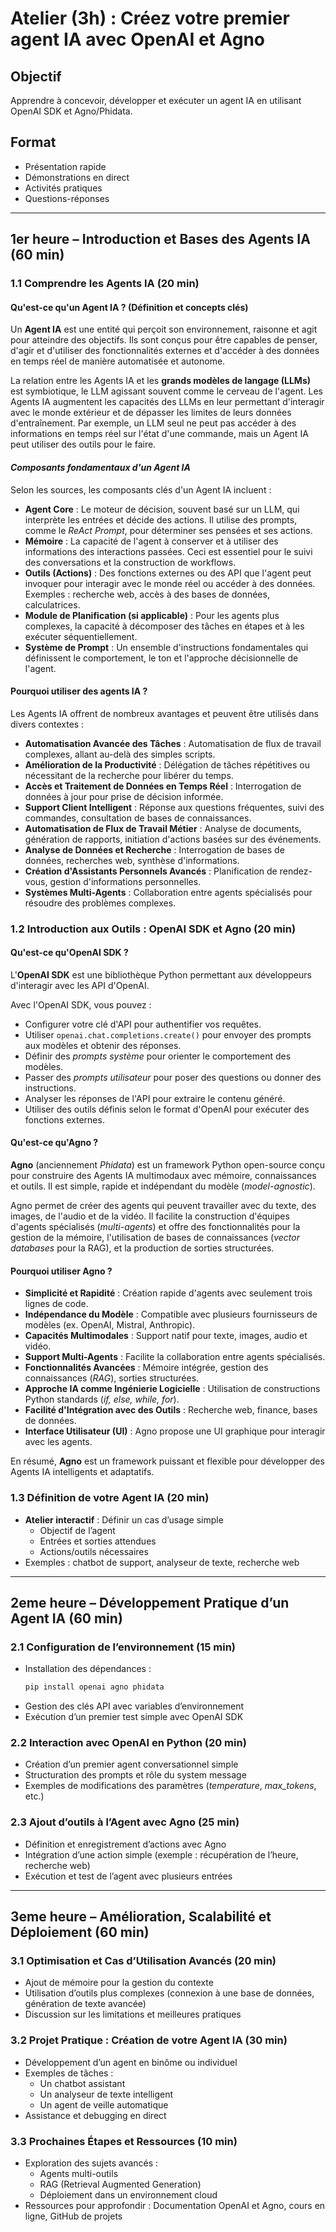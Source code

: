 # Atelier (3h) : Créez votre premier agent IA avec OpenAI et Agno

## Objectif
Apprendre à concevoir, développer et exécuter un agent IA en utilisant OpenAI SDK et Agno/Phidata.

## Format
- Présentation rapide
- Démonstrations en direct
- Activités pratiques
- Questions-réponses

---

## 1er heure – Introduction et Bases des Agents IA (60 min)

### 1.1 Comprendre les Agents IA (20 min)
#### Qu'est-ce qu'un Agent IA ? (Définition et concepts clés)

Un **Agent IA** est une entité qui perçoit son environnement, raisonne et agit pour atteindre des objectifs. Ils sont conçus pour être capables de penser, d'agir et d'utiliser des fonctionnalités externes et d'accéder à des données en temps réel de manière automatisée et autonome.

La relation entre les Agents IA et les **grands modèles de langage (LLMs)** est symbiotique, le LLM agissant souvent comme le cerveau de l'agent. Les Agents IA augmentent les capacités des LLMs en leur permettant d'interagir avec le monde extérieur et de dépasser les limites de leurs données d'entraînement. Par exemple, un LLM seul ne peut pas accéder à des informations en temps réel sur l'état d'une commande, mais un Agent IA peut utiliser des outils pour le faire.

#### _Composants fondamentaux d'un Agent IA_

Selon les sources, les composants clés d'un Agent IA incluent :

- **Agent Core** : Le moteur de décision, souvent basé sur un LLM, qui interprète les entrées et décide des actions. Il utilise des prompts, comme le *ReAct Prompt*, pour déterminer ses pensées et ses actions.
- **Mémoire** : La capacité de l'agent à conserver et à utiliser des informations des interactions passées. Ceci est essentiel pour le suivi des conversations et la construction de workflows.
- **Outils (Actions)** : Des fonctions externes ou des API que l'agent peut invoquer pour interagir avec le monde réel ou accéder à des données. Exemples : recherche web, accès à des bases de données, calculatrices.
- **Module de Planification (si applicable)** : Pour les agents plus complexes, la capacité à décomposer des tâches en étapes et à les exécuter séquentiellement.
- **Système de Prompt** : Un ensemble d'instructions fondamentales qui définissent le comportement, le ton et l'approche décisionnelle de l'agent.

#### Pourquoi utiliser des agents IA ?

Les Agents IA offrent de nombreux avantages et peuvent être utilisés dans divers contextes :

- **Automatisation Avancée des Tâches** : Automatisation de flux de travail complexes, allant au-delà des simples scripts.
- **Amélioration de la Productivité** : Délégation de tâches répétitives ou nécessitant de la recherche pour libérer du temps.
- **Accès et Traitement de Données en Temps Réel** : Interrogation de données à jour pour prise de décision informée.
- **Support Client Intelligent** : Réponse aux questions fréquentes, suivi des commandes, consultation de bases de connaissances.
- **Automatisation de Flux de Travail Métier** : Analyse de documents, génération de rapports, initiation d'actions basées sur des événements.
- **Analyse de Données et Recherche** : Interrogation de bases de données, recherches web, synthèse d'informations.
- **Création d'Assistants Personnels Avancés** : Planification de rendez-vous, gestion d'informations personnelles.
- **Systèmes Multi-Agents** : Collaboration entre agents spécialisés pour résoudre des problèmes complexes.

### 1.2 Introduction aux Outils : OpenAI SDK et Agno (20 min)

#### Qu'est-ce qu'OpenAI SDK ?

L'**OpenAI SDK** est une bibliothèque Python permettant aux développeurs d'interagir avec les API d'OpenAI.

Avec l'OpenAI SDK, vous pouvez :

- Configurer votre clé d'API pour authentifier vos requêtes.
- Utiliser `openai.chat.completions.create()` pour envoyer des prompts aux modèles et obtenir des réponses.
- Définir des *prompts système* pour orienter le comportement des modèles.
- Passer des *prompts utilisateur* pour poser des questions ou donner des instructions.
- Analyser les réponses de l'API pour extraire le contenu généré.
- Utiliser des outils définis selon le format d'OpenAI pour exécuter des fonctions externes.

#### Qu'est-ce qu'Agno ?

**Agno** (anciennement *Phidata*) est un framework Python open-source conçu pour construire des Agents IA multimodaux avec mémoire, connaissances et outils. Il est simple, rapide et indépendant du modèle (*model-agnostic*).

Agno permet de créer des agents qui peuvent travailler avec du texte, des images, de l'audio et de la vidéo. Il facilite la construction d'équipes d'agents spécialisés (*multi-agents*) et offre des fonctionnalités pour la gestion de la mémoire, l'utilisation de bases de connaissances (*vector databases* pour la RAG), et la production de sorties structurées.

#### Pourquoi utiliser Agno ?

- **Simplicité et Rapidité** : Création rapide d'agents avec seulement trois lignes de code.
- **Indépendance du Modèle** : Compatible avec plusieurs fournisseurs de modèles (ex. OpenAI, Mistral, Anthropic).
- **Capacités Multimodales** : Support natif pour texte, images, audio et vidéo.
- **Support Multi-Agents** : Facilite la collaboration entre agents spécialisés.
- **Fonctionnalités Avancées** : Mémoire intégrée, gestion des connaissances (*RAG*), sorties structurées.
- **Approche IA comme Ingénierie Logicielle** : Utilisation de constructions Python standards (*if, else, while, for*).
- **Facilité d'Intégration avec des Outils** : Recherche web, finance, bases de données.
- **Interface Utilisateur (UI)** : Agno propose une UI graphique pour interagir avec les agents.

En résumé, **Agno** est un framework puissant et flexible pour développer des Agents IA intelligents et adaptatifs.

### 1.3 Définition de votre Agent IA (20 min)
- **Atelier interactif** : Définir un cas d’usage simple
  - Objectif de l’agent
  - Entrées et sorties attendues
  - Actions/outils nécessaires
- Exemples : chatbot de support, analyseur de texte, recherche web


---

## 2eme heure – Développement Pratique d’un Agent IA (60 min)

### 2.1 Configuration de l’environnement (15 min)
- Installation des dépendances :
  ```bash
  pip install openai agno phidata
  ```
- Gestion des clés API avec variables d’environnement
- Exécution d’un premier test simple avec OpenAI SDK

### 2.2 Interaction avec OpenAI en Python (20 min)
- Création d’un premier agent conversationnel simple
- Structuration des prompts et rôle du system message
- Exemples de modifications des paramètres (*temperature*, *max_tokens*, etc.)

### 2.3 Ajout d’outils à l’Agent avec Agno (25 min)
- Définition et enregistrement d’actions avec Agno
- Intégration d’une action simple (exemple : récupération de l’heure, recherche web)
- Exécution et test de l’agent avec plusieurs entrées

---

## 3eme heure – Amélioration, Scalabilité et Déploiement (60 min)

### 3.1 Optimisation et Cas d’Utilisation Avancés (20 min)
- Ajout de mémoire pour la gestion du contexte
- Utilisation d’outils plus complexes (connexion à une base de données, génération de texte avancée)
- Discussion sur les limitations et meilleures pratiques

### 3.2 Projet Pratique : Création de votre Agent IA (30 min)
- Développement d’un agent en binôme ou individuel
- Exemples de tâches :
  - Un chatbot assistant
  - Un analyseur de texte intelligent
  - Un agent de veille automatique
- Assistance et debugging en direct

### 3.3 Prochaines Étapes et Ressources (10 min)
- Exploration des sujets avancés :
  - Agents multi-outils
  - RAG (Retrieval Augmented Generation)
  - Déploiement dans un environnement cloud
- Ressources pour approfondir : Documentation OpenAI et Agno, cours en ligne, GitHub de projets